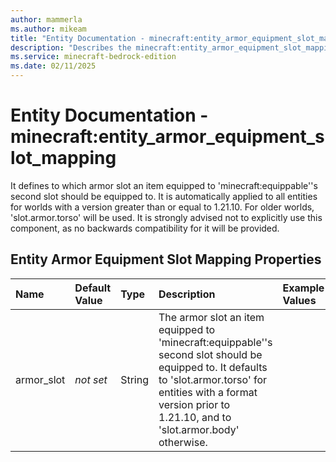 ```yaml
---
author: mammerla
ms.author: mikeam
title: "Entity Documentation - minecraft:entity_armor_equipment_slot_mapping"
description: "Describes the minecraft:entity_armor_equipment_slot_mapping entity component"
ms.service: minecraft-bedrock-edition
ms.date: 02/11/2025 
---
```


# Entity Documentation - minecraft:entity_armor_equipment_slot_mapping

It defines to which armor slot an item equipped to 'minecraft:equippable''s second slot should be equipped to. It is automatically applied to all entities for worlds with a version greater than or equal to 1.21.10. For older worlds, 'slot.armor.torso' will be used. It is strongly advised not to explicitly use this component, as no backwards compatibility for it will be provided.


## Entity Armor Equipment Slot Mapping Properties

|Name       |Default Value |Type |Description |Example Values |
|:----------|:-------------|:----|:-----------|:------------- |
| armor_slot | *not set* | String | The armor slot an item equipped to 'minecraft:equippable''s second slot should be equipped to. It defaults to 'slot.armor.torso' for entities with a format version prior to 1.21.10, and to 'slot.armor.body' otherwise. |  | 